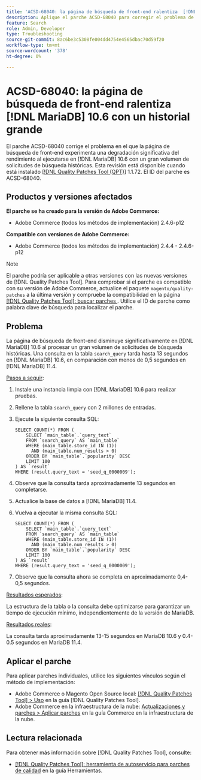 ```yaml
---
title: 'ACSD-68040: la página de búsqueda de front-end ralentiza  [!DNL MariaDB] 10.6 con un historial de búsqueda grande'
description: Aplique el parche ACSD-68040 para corregir el problema de Adobe Commerce en el que la página de búsqueda de front-end experimenta una degradación significativa del rendimiento al ejecutarse en  [!DNL MariaDB] 10.6 con un gran volumen de solicitudes de búsqueda históricas.
feature: Search
role: Admin, Developer
type: Troubleshooting
source-git-commit: 8ac6be3c5308fe004dd4754e4565dbac70d59f20
workflow-type: tm+mt
source-wordcount: '378'
ht-degree: 0%

---
```



# ACSD-68040: la página de búsqueda de front-end ralentiza [!DNL MariaDB] 10.6 con un historial grande

El parche ACSD-68040 corrige el problema en el que la página de búsqueda de front-end experimenta una degradación significativa del rendimiento al ejecutarse en [!DNL MariaDB] 10.6 con un gran volumen de solicitudes de búsqueda históricas. Esta revisión está disponible cuando está instalado [[!DNL Quality Patches Tool (QPT)]](/help/tools/quality-patches-tool/quality-patches-tool-to-self-serve-quality-patches.md) 1.1.72. El ID del parche es ACSD-68040.

## Productos y versiones afectados

**El parche se ha creado para la versión de Adobe Commerce:**

* Adobe Commerce (todos los métodos de implementación) 2.4.6-p12

**Compatible con versiones de Adobe Commerce:**

* Adobe Commerce (todos los métodos de implementación) 2.4.4 - 2.4.6-p12

>[!NOTE]
>
>El parche podría ser aplicable a otras versiones con las nuevas versiones de [!DNL Quality Patches Tool]. Para comprobar si el parche es compatible con su versión de Adobe Commerce, actualice el paquete `magento/quality-patches` a la última versión y compruebe la compatibilidad en la página [[!DNL Quality Patches Tool]: buscar parches &#x200B;](https://experienceleague.adobe.com/tools/commerce-quality-patches/index.html). Utilice el ID de parche como palabra clave de búsqueda para localizar el parche.

## Problema

La página de búsqueda de front-end disminuye significativamente en [!DNL MariaDB] 10.6 al procesar un gran volumen de solicitudes de búsqueda históricas. Una consulta en la tabla `search_query` tarda hasta 13 segundos en [!DNL MariaDB] 10.6, en comparación con menos de 0,5 segundos en [!DNL MariaDB] 11.4.

<u>Pasos a seguir</u>:

1. Instale una instancia limpia con [!DNL MariaDB] 10.6 para realizar pruebas.
1. Rellene la tabla `search_query` con 2 millones de entradas.
1. Ejecute la siguiente consulta SQL:

   ```
   SELECT COUNT(*) FROM (
       SELECT `main_table`.`query_text`
       FROM `search_query` AS `main_table`
       WHERE (main_table.store_id IN (1))
         AND (main_table.num_results > 0)
       ORDER BY `main_table`.`popularity` DESC
       LIMIT 100
   ) AS `result`
   WHERE (result.query_text = 'seed_q_0000009');
   ```

1. Observe que la consulta tarda aproximadamente 13 segundos en completarse.
1. Actualice la base de datos a [!DNL MariaDB] 11.4.
1. Vuelva a ejecutar la misma consulta SQL:

   ```
   SELECT COUNT(*) FROM (
       SELECT `main_table`.`query_text`
       FROM `search_query` AS `main_table`
       WHERE (main_table.store_id IN (1))
         AND (main_table.num_results > 0)
       ORDER BY `main_table`.`popularity` DESC
       LIMIT 100
   ) AS `result`
   WHERE (result.query_text = 'seed_q_0000009');
   ```

1. Observe que la consulta ahora se completa en aproximadamente 0,4-0,5 segundos.

<u>Resultados esperados</u>:

La estructura de la tabla o la consulta debe optimizarse para garantizar un tiempo de ejecución mínimo, independientemente de la versión de MariaDB.

<u>Resultados reales</u>:

La consulta tarda aproximadamente 13-15 segundos en MariaDB 10.6 y 0.4-0.5 segundos en MariaDB 11.4.

## Aplicar el parche

Para aplicar parches individuales, utilice los siguientes vínculos según el método de implementación:

* Adobe Commerce o Magento Open Source local: [[!DNL Quality Patches Tool] > Uso](/help/tools/quality-patches-tool/usage.md) en la guía [!DNL Quality Patches Tool].
* Adobe Commerce en la infraestructura de la nube: [Actualizaciones y parches > Aplicar parches](https://experienceleague.adobe.com/docs/commerce-cloud-service/user-guide/develop/upgrade/apply-patches.html) en la guía Commerce en la infraestructura de la nube.

## Lectura relacionada

Para obtener más información sobre [!DNL Quality Patches Tool], consulte:

* [[!DNL Quality Patches Tool]: herramienta de autoservicio para parches de calidad](/help/tools/quality-patches-tool/quality-patches-tool-to-self-serve-quality-patches.md) en la guía Herramientas.
